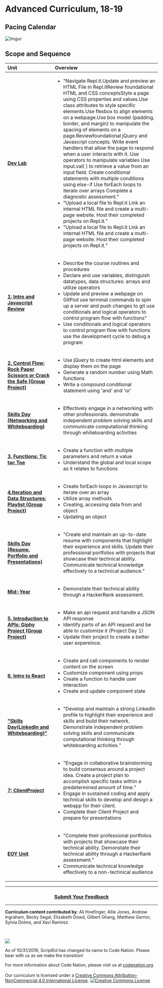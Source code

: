 # Advanced Curriculum, 18-19

## Pacing Calendar
![Imgur](AdvancedPacingCalendar.png)

## Scope and Sequence

| Unit | Overview|
|:-------|:------|
| [**Dev Lab**](units/unit1) |  <ul><li>"Navigate Repl.it.Update and preview an HTML File in Repl.itReview foundational HTML and CSS conceptsStyle a page using CSS properties and values.Use class attributes to style specific elements.Use flexbox to align elements on a webpage.Use box model (padding, border, and margin) to manipulate the spacing of elements on a page.Reviewfoundational jQuery and Javascript concepts. Write event handlers that allow the page to respond when a user interacts with it. Use operators to manipulate variables Use input.val( ) to retrieve a value from an input field. Create conditional statements with multiple conditions using else-if Use forEach loops to iterate over arrays Complete a diagnostic assessment."</li><li>"Upload a local file to Repl.it Link an internal HTML file and create a multi-page website. Host their completed projects on Repl.it."</li> <li>"Upload a local file to Repl.it Link an internal HTML file and create a multi-page website. Host their completed projects on Repl.it."</li></ul>|
| [**1: Intro and Javascript Review**](units/unit2) |  <ul><li>Describe the course routines and procedures</li><li>Declare and use variables, distinguish datatypes, data structures: arrays and utilize operators</li><li>Update and preview a webpage on GitPod use terminal commands to spin up a server and push changes to git use conditionals and logical operators to control program flow with functions"</li><li>Use conditionals and logical operators to control program flow with functions use the development cycle to debug a program </li></ul>|
| [**2. Control Flow: Rock Paper Scissors or Crack the Safe (Group Project)**](units/unit3) |<ul><li>Use jQuery to create html elements and display them on the page</li><li>Generate a random number using Math functions</li><li>Write a compound conditional statement using 'and' and 'or'</li></ul>|
| [**Skills Day (Networking and Whiteboarding)**](units/skillsdays/skillsday1) |  <ul><li>Effectively engage in a networking with other professionals. demonstrate independent problem solving skills and communicate computational thinking through whiteboarding activities</li></ul>|
| [**3. Functions: Tic tac Toe**](units/unit4) | <ul><li>Create a function with multiple parameters and return a value</li><li>Understand the global and local scope as it relates to functions</li></ul> |
| [**4.Iteration and Data Structures: Playlist (Group Project)**](units/unit5) | <ul><li>Create forEach loops in Javascript to iterate over an array</li><li>Utilize array methods</li><li>Creating, accessing data from and object</li><li>Updating an object</li></ul>|
| [**Skills Day (Resume, Portfolio and Presentations)**](units/skillsdays/skillsday2) |<ul><li>"Create and maintain an up-to-date resume with components that highlight their experience and skills. Update their professional portfolios with projects that showcase their technical ability. Communicate technical knowledge effectively to a technical audience."</li></ul> 
| [**Mid-Year**](units/midyear) | <ul><li>Demonstate their technical ability through a HackerRank assessment.</li></ul>|
| [**5. Introduction to APIs: Giphy Project (Group Project)**](units/unit6) |<ul><li>Make an api request and handle a JSON API response</li><li>Identify parts of an API request and be able to customize it (Project Day 1)</li><li>Update their project to create a better user expereince.</li>|
| [**6. Intro to React**](units/unit7) |<ul><li>Create and call components to render content on the screen</li><li>Customize component using props</li><li>Create a function to handle user interaction</li><li>Create and update component state</li> |
| [**"Skills Day(LinkedIn and Whiteboarding)"**](units/skillsdays/skillsday3) | <ul><li>"Develop and maintain a strong LinkedIn profile to highlight their experience and skills and build their network. Demonstrate independent problem solving skills and communicate computational thinking through whiteboarding activities."</li></ul>|
| [**7: ClientProject**](units/unit8)| <ul><li>"Engage in collaborative brainstorming to build consensus around a project idea. Create a project plan to accomplish specific tasks within a predetermined amount of time."</li><li>Engage in sustained coding and apply technical skills to develop and design a webapp for their client.</li><li>Complete their Client Project and prepare for presentations </li></ul> |
| [**EOY Unit**](units/eoy) |  <ul><li>"Complete their professional portfolios with projects that showcase their technical ability. Demonstate their technical ability through a HackerRank assessment."</li><li>Communicate technical knowledge effectively to a non-technical audience</li>|
----

<h3 align="center"><a href="https://docs.google.com/forms/d/e/1FAIpQLSeLpI-m6UKvIxk97F8R1iidFRaYXJ3dfcUuIjx2Pz0WMfO1SA/viewform">Submit Your Feedback</a> </h3>

----

**Curriculum content contributed by**: Ali Hoefinger, Allie Jones, Andrew Ingraham, Becky Segal, Elizabeth Dowd, Gilbert Ghang, Matthew Gerrior, Sylvia Dolmo, and Xavi Ramirez. 

<br>
<p> <img src="https://i.imgur.com/lYodTLP.png?1" ></p>
As of 10/31/2018, ScriptEd has changed its name to Code Nation.  Please bear with us as we make the transition!
  
For more information about Code Nation, please visit us at <a href="https://www.codenation.org">codenation.org</a>.
<br>
<br>
Our curriculum is licensed under a <a rel="license" href="http://creativecommons.org/licenses/by-nc/4.0/">Creative Commons Attribution-NonCommercial 4.0 International License</a>. 
<a rel="license" href="http://creativecommons.org/licenses/by-nc/4.0/"><img alt="Creative Commons License" style="border-width:0" src="https://i.creativecommons.org/l/by-nc/4.0/88x31.png" /></a>
